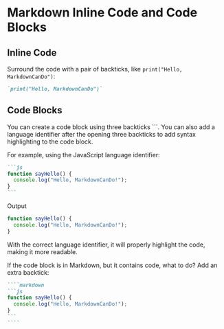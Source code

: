 # Markdown Inline Code and Code Blocks

## Inline Code

Surround the code with a pair of backticks, like `print("Hello, MarkdownCanDo")`:

```markdown
`print("Hello, MarkdownCanDo")`
```

## Code Blocks

You can create a code block using three backticks ```. You can also add a language identifier after the opening three backticks to add syntax highlighting to the code block.

For example, using the JavaScript language identifier:

````markdown
```js
function sayHello() {
  console.log("Hello, MarkdownCanDo!");
}
```
````

Output

```js
function sayHello() {
  console.log("Hello, MarkdownCanDo!");
}
```

With the correct language identifier, it will properly highlight the code, making it more readable.

If the code block is in Markdown, but it contains code, what to do? Add an extra backtick:

`````markdown
````markdown
```js
function sayHello() {
  console.log("Hello, MarkdownCanDo!");
}
```
````
`````
